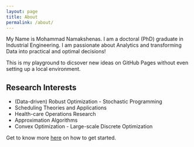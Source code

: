 ```yaml
---
layout: page
title: About
permalink: /about/
---
```


My Name is Mohammad Namakshenas. I am a doctoral (PhD) graduate in Industrial Engineering. I am passionate about Analytics and transforming Data into practical and optimal decisions!

This is my playground to dicsover new ideas on GitHub Pages without even setting up a local environment.

## Research Interests

- (Data-driven) Robust Optimization - Stochastic Programming
- Scheduling Theories and Applications
- Health-care Operations Research
- Approximation Algorithms
- Convex Optimization - Large-scale Discrete Optimization

Get to know more [here](https://www.linkedin.com/in/mohammad-namakshenas-20/) on how to get started.
